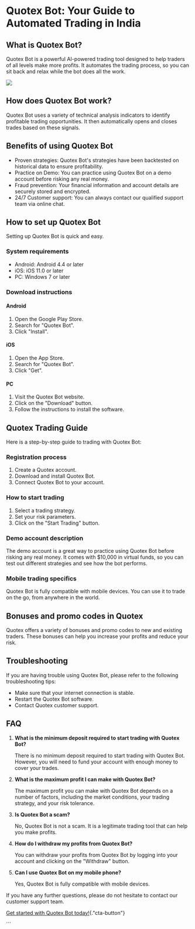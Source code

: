 # Quotex Bot: Your Guide to Automated Trading in India

## What is Quotex Bot?

Quotex Bot is a powerful AI-powered trading tool designed to help
traders of all levels make more profits. It automates the trading
process, so you can sit back and relax while the bot does all the work.

[![](https://static.quotex.io/files/4_en/300_250.jpg)](https://traff.sbs/brokerqxlid)

## How does Quotex Bot work?

Quotex Bot uses a variety of technical analysis indicators to identify
profitable trading opportunities. It then automatically opens and closes
trades based on these signals.

## Benefits of using Quotex Bot

-   Proven strategies: Quotex Bot\'s strategies have been backtested on
    historical data to ensure profitability.
-   Practice on Demo: You can practice using Quotex Bot on a demo
    account before risking any real money.
-   Fraud prevention: Your financial information and account details are
    securely stored and encrypted.
-   24/7 Customer support: You can always contact our qualified support
    team via online chat.

## How to set up Quotex Bot

Setting up Quotex Bot is quick and easy.

### System requirements

-   Android: Android 4.4 or later
-   iOS: iOS 11.0 or later
-   PC: Windows 7 or later

### Download instructions

#### Android

1.  Open the Google Play Store.
2.  Search for "Quotex Bot".
3.  Click "Install".

#### iOS

1.  Open the App Store.
2.  Search for "Quotex Bot".
3.  Click "Get".

#### PC

1.  Visit the Quotex Bot website.
2.  Click on the "Download" button.
3.  Follow the instructions to install the software.

## Quotex Trading Guide

Here is a step-by-step guide to trading with Quotex Bot:

### Registration process

1.  Create a Quotex account.
2.  Download and install Quotex Bot.
3.  Connect Quotex Bot to your account.

### How to start trading

1.  Select a trading strategy.
2.  Set your risk parameters.
3.  Click on the "Start Trading" button.

### Demo account description

The demo account is a great way to practice using Quotex Bot before
risking any real money. It comes with \$10,000 in virtual funds, so you
can test out different strategies and see how the bot performs.

### Mobile trading specifics

Quotex Bot is fully compatible with mobile devices. You can use it to
trade on the go, from anywhere in the world.

## Bonuses and promo codes in Quotex

Quotex offers a variety of bonuses and promo codes to new and existing
traders. These bonuses can help you increase your profits and reduce
your risk.

## Troubleshooting

If you are having trouble using Quotex Bot, please refer to the
following troubleshooting tips:

-   Make sure that your internet connection is stable.
-   Restart the Quotex Bot software.
-   Contact Quotex customer support.

## FAQ

1.  **What is the minimum deposit required to start trading with Quotex
    Bot?**

    There is no minimum deposit required to start trading with Quotex
    Bot. However, you will need to fund your account with enough money
    to cover your trades.

2.  **What is the maximum profit I can make with Quotex Bot?**

    The maximum profit you can make with Quotex Bot depends on a number
    of factors, including the market conditions, your trading strategy,
    and your risk tolerance.

3.  **Is Quotex Bot a scam?**

    No, Quotex Bot is not a scam. It is a legitimate trading tool that
    can help you make profits.

4.  **How do I withdraw my profits from Quotex Bot?**

    You can withdraw your profits from Quotex Bot by logging into your
    account and clicking on the "Withdraw" button.

5.  **Can I use Quotex Bot on my mobile phone?**

    Yes, Quotex Bot is fully compatible with mobile devices.

If you have any further questions, please do not hesitate to contact our
customer support team.

[Get started with Quotex Bot
today!](\%22https://traff.sbs/brokerqxlid\%22){."cta-button"}

\`\`\`

